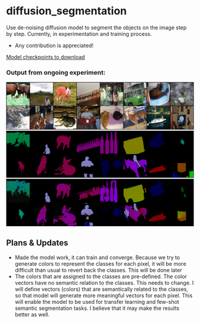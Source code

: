 # diffusion_segmentation
Use de-noising diffusion model to segment the objects on the image step by step.
Currently, in experimentation and training process.
- Any contribution is appreciated!

[Model checkpoints to download](https://drive.google.com/drive/folders/18pPK4EkeSxQ2-VMhLBbJQ37S8FOVI4DY?usp=sharing)

### Output from ongoing experiment:

![1](./keep/image.png)
![2](./keep/mask.png)
![3](./keep/pred.png)

## Plans & Updates
- Made the model work, it can train and converge. Because we try to generate colors 
to represent the classes for each pixel, it will be more difficult than usual to revert
back the classes. This will be done later
- The colors that are assigned to the classes are pre-defined. The color vectors have 
no semantic relation to the classes. This needs to change. I will define vectors (colors) 
that are semantically related to the classes, so that model will generate more meaningful
vectors for each pixel. This will enable the model to be used for transfer learning and few-shot
semantic segmentation tasks. I believe that it may make the results better as well.
